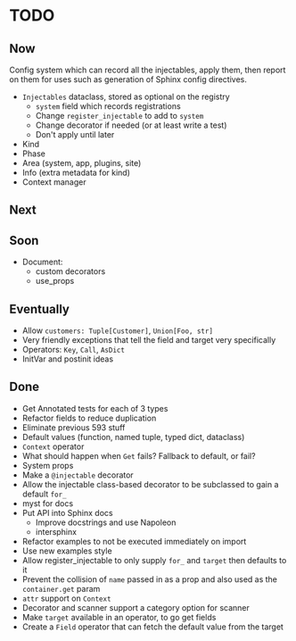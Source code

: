 # TODO

## Now

Config system which can record all the injectables, apply them, then report on them for uses such as generation of Sphinx config directives.
- ``Injectables`` dataclass, stored as optional on the registry
  * `system` field which records registrations
  * Change `register_injectable` to add to `system`
  * Change decorator if needed (or at least write a test)
  * Don't apply until later
- Kind
- Phase
- Area (system, app, plugins, site)
- Info (extra metadata for kind)
- Context manager

## Next

## Soon

- Document:
  - custom decorators
  - use_props

## Eventually

- Allow `customers: Tuple[Customer]`, `Union[Foo, str]`
- Very friendly exceptions that tell the field and target very specifically
- Operators: `Key`, `Call`, `AsDict`
- InitVar and postinit ideas

## Done

- Get Annotated tests for each of 3 types
- Refactor fields to reduce duplication
- Eliminate previous 593 stuff
- Default values (function, named tuple, typed dict, dataclass)
- `Context` operator
- What should happen when `Get` fails? Fallback to default, or fail?
- System props
- Make a `@injectable` decorator
- Allow the injectable class-based decorator to be subclassed 
  to gain a default `for_`
- myst for docs
- Put API into Sphinx docs
  * Improve docstrings and use Napoleon
  * intersphinx
- Refactor examples to not be executed immediately on import
- Use new examples style
- Allow register_injectable to only supply `for_` and `target` then defaults to it
- Prevent the collision of `name` passed in as a prop and also used as the `container.get` param
- `attr` support on `Context`
- Decorator and scanner support a category option for scanner
- Make `target` available in an operator, to go get fields
- Create a `Field` operator that can fetch the default value from the target


